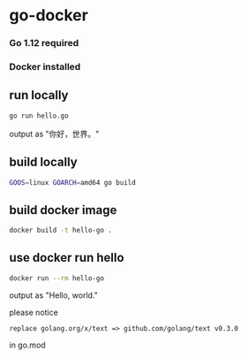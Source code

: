 # go-docker


### Go 1.12 required 
### Docker installed

## run locally
```bash
go run hello.go
```
output as "你好，世界。"

## build locally
```bash
GOOS=linux GOARCH=amd64 go build
```

## build docker image
```bash
docker build -t hello-go .
```

## use docker run hello
```bash
docker run --rm hello-go
```
output as "Hello, world."


please notice 
```text
replace golang.org/x/text => github.com/golang/text v0.3.0
```
in go.mod
